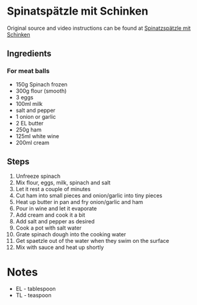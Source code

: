 # Spinatspätzle mit Schinken

Original source and video instructions can be found at [Spinatzspätzle mit Schinken](https://www.gutekueche.at/spinatspaetzle-mit-schinken-rezept-23773)

## Ingredients

### For meat balls
- 150g Spinach frozen
- 300g flour (smooth)
- 3 eggs
- 100ml milk
- salt and pepper
- 1 onion or garlic
- 2 EL butter
- 250g ham
- 125ml white wine
- 200ml cream



## Steps

1. Unfreeze spinach
2. Mix flour, eggs, milk, spinach and salt
3. Let it rest a couple of minutes
4. Cut ham into small pieces and onion/garlic into tiny pieces
5. Heat up butter in pan and fry onion/garlic and ham
6. Pour in wine and let it evaporate
7. Add cream and cook it a bit
8. Add salt and pepper as desired
9. Cook a pot with salt water
10. Grate spinach dough into the cooking water
11. Get spaetzle out of the water when they swim on the surface
12. Mix with sauce and heat up shortly


# Notes

- EL - tablespoon
- TL - teaspoon